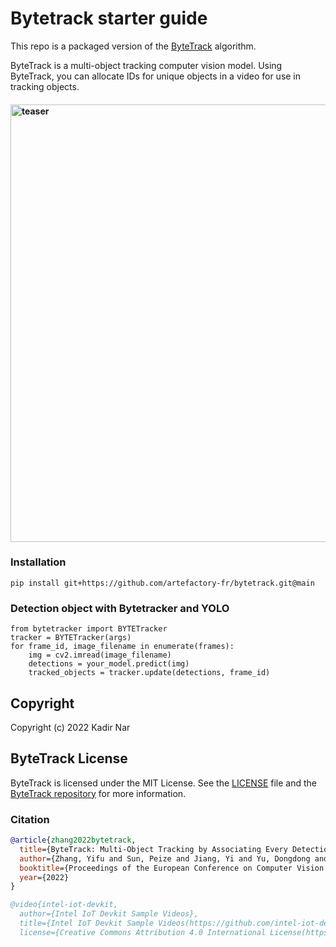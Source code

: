 # Bytetrack starter guide

This repo is a packaged version of the [ByteTrack](https://github.com/ifzhang/ByteTrack) algorithm.

ByteTrack is a multi-object tracking computer vision model. Using ByteTrack, you can allocate IDs for unique objects in a video for use in tracking objects.

<h4>
    <img width="700" alt="teaser" src="assets/traffic.gif">
</h4>

### Installation
```
pip install git+https://github.com/artefactory-fr/bytetrack.git@main
```

### Detection object with Bytetracker and YOLO
```
from bytetracker import BYTETracker
tracker = BYTETracker(args)
for frame_id, image_filename in enumerate(frames):
    img = cv2.imread(image_filename)
    detections = your_model.predict(img)
    tracked_objects = tracker.update(detections, frame_id)
```


## Copyright

Copyright (c) 2022 Kadir Nar

## ByteTrack License

ByteTrack is licensed under the MIT License. See the [LICENSE](LICENSE) file and the [ByteTrack repository](https://github.com/bytedance/ByteTrack) for more information.


### Citation
```bibtex
@article{zhang2022bytetrack,
  title={ByteTrack: Multi-Object Tracking by Associating Every Detection Box},
  author={Zhang, Yifu and Sun, Peize and Jiang, Yi and Yu, Dongdong and Weng, Fucheng and Yuan, Zehuan and Luo, Ping and Liu, Wenyu and Wang, Xinggang},
  booktitle={Proceedings of the European Conference on Computer Vision (ECCV)},
  year={2022}
}
```

```bibtex
@video{intel-iot-devkit,
  author={Intel IoT Devkit Sample Videos},
  title={Intel IoT Devkit Sample Videos(https://github.com/intel-iot-devkit/sample-videos)},
  license={Creative Commons Attribution 4.0 International License(https://creativecommons.org/licenses/by/4.0/)}
```
